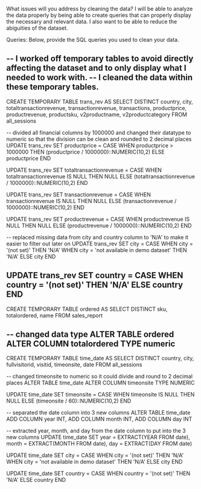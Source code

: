 What issues will you address by cleaning the data?
I will be able to analyze the data properly by being able to create queries that can properly display the necessary and relevant data. I also want to be able to reduce the abiguities of the dataset. 




Queries:
Below, provide the SQL queries you used to clean your data.

-- I worked off temporary tables to avoid directly affecting the dataset and to only display what I needed to work with. 
-- I cleaned the data within these temporary tables.
----------------------------------------
CREATE TEMPORARY TABLE trans_rev AS
SELECT DISTINCT	country,
		city,
		totaltransactionrevenue,
		transactionrevenue,
		transactions,
		productprice,
		productrevenue,
		productsku,
		v2productname,
		v2productcategory
FROM all_sessions

-- divided all financial columns by 1000000 and changed their datatype to numeric so that the division can be clean and rounded to 2 decimal places
UPDATE trans_rev
SET productprice = 
	CASE
		WHEN productprice > 1000000 THEN (productprice / 1000000)::NUMERIC(10,2)
		ELSE productprice
	END
	
UPDATE trans_rev
SET totaltransactionrevenue = 
	CASE
		WHEN totaltransactionrevenue IS NULL THEN NULL
		ELSE (totaltransactionrevenue / 1000000)::NUMERIC(10,2)
	END
	
UPDATE trans_rev
SET transactionrevenue = 
	CASE
		WHEN transactionrevenue IS NULL THEN NULL
		ELSE (transactionrevenue / 1000000)::NUMERIC(10,2)
	END
	
UPDATE trans_rev
SET productrevenue = 
	CASE
		WHEN productrevenue IS NULL THEN NULL
		ELSE (productrevenue / 1000000)::NUMERIC(10,2)
	END

-- replaced missing data from city and country column to 'N/A' to make it easier to filter out later on
UPDATE trans_rev
SET city = 
	CASE
		WHEN city = '(not set)' THEN 'N/A'
		WHEN city = 'not available in demo dataset' THEN 'N/A'
		ELSE city
	END
	
UPDATE trans_rev
SET country = 
	CASE
		WHEN country = '(not set)' THEN 'N/A'
		ELSE country
	END
----------------------------------------
CREATE TEMPORARY TABLE ordered AS
SELECT DISTINCT	sku,
		totalordered,
		name
FROM sales_report 

-- changed data type
ALTER TABLE ordered
ALTER COLUMN totalordered TYPE numeric
----------------------------------------
CREATE TEMPORARY TABLE time_date AS
SELECT DISTINCT	country,
				city,
				fullvisitorid,
				visitid,
				timeonsite,
				date
FROM all_sessions

-- changed timeonsite to numeric so it could divide and round to 2 decimal places
ALTER TABLE time_date 
ALTER COLUMN timeonsite TYPE NUMERIC 

UPDATE time_date
SET timeonsite = 
	CASE 
		WHEN timeonsite IS NULL THEN NULL
		ELSE (timeonsite / 60)::NUMERIC(10,2)
	END

-- separated the date column into 3 new columns
ALTER TABLE time_date
ADD COLUMN year INT,
ADD COLUMN month INT,
ADD COLUMN day INT

-- extracted year, month, and day from the date column to put into the 3 new columns
UPDATE time_date
SET year = EXTRACT(YEAR FROM date),
    month = EXTRACT(MONTH FROM date),
    day = EXTRACT(DAY FROM date)
	
UPDATE time_date
SET city = 
	CASE
		WHEN city = '(not set)' THEN 'N/A'
		WHEN city = 'not available in demo dataset' THEN 'N/A'
		ELSE city
	END
	
UPDATE time_date
SET country = 
	CASE
		WHEN country = '(not set)' THEN 'N/A'
		ELSE country
	END


